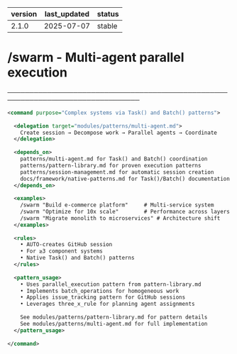| version | last_updated | status |
|---------|--------------|--------|
| 2.1.0   | 2025-07-07   | stable |

# /swarm - Multi-agent parallel execution

────────────────────────────────────────────────────────────────────────────────

```xml
<command purpose="Complex systems via Task() and Batch() patterns">
  
  <delegation target="modules/patterns/multi-agent.md">
    Create session → Decompose work → Parallel agents → Coordinate
  </delegation>
  
  <depends_on>
    patterns/multi-agent.md for Task() and Batch() coordination
    patterns/pattern-library.md for proven execution patterns
    patterns/session-management.md for automatic session creation
    docs/framework/native-patterns.md for Task()/Batch() documentation
  </depends_on>
  
  <examples>
    /swarm "Build e-commerce platform"     # Multi-service system
    /swarm "Optimize for 10x scale"        # Performance across layers
    /swarm "Migrate monolith to microservices" # Architecture shift
  </examples>
  
  <rules>
    • AUTO-creates GitHub session
    • For ≥3 component systems
    • Native Task() and Batch() patterns
  </rules>
  
  <pattern_usage>
    • Uses parallel_execution pattern from pattern-library.md
    • Implements batch_operations for homogeneous work
    • Applies issue_tracking pattern for GitHub sessions
    • Leverages three_x_rule for planning agent assignments
    
    See modules/patterns/pattern-library.md for pattern details
    See modules/patterns/multi-agent.md for full implementation
  </pattern_usage>
  
</command>
```
